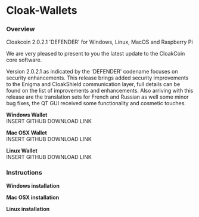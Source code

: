 # Cloak-Wallets
<h3>Overview</h3>
<p>Cloakcoin 2.0.2.1 'DEFENDER' for Windows, Linux, MacOS and Raspberry Pi</p>
 
We are very pleased to present to you the latest update to the CloakCoin core software.
 
Version 2.0.2.1 as indicated by the 'DEFENDER' codename focuses on security enhancements. This release brings added security improvements to the Enigma and CloakShield communication layer, full details can be found on the list of improvements and enhancements.  Also arriving with this release are the translation sets for French and Russian as well some minor bug fixes, the QT GUI received some functionality and cosmetic touches.


<b>Windows Wallet</b><br />
INSERT GITHUB DOWNLOAD LINK

<b>Mac OSX Wallet</b><br />
INSERT GITHUB DOWNLOAD LINK

<b>Linux Wallet</b><br />
INSERT GITHUB DOWNLOAD LINK

<h3>Instructions</h3>

<b>Windows installation</b><br />


<b>Mac OSX installation</b><br />

<b>Linux installation</b><br />
